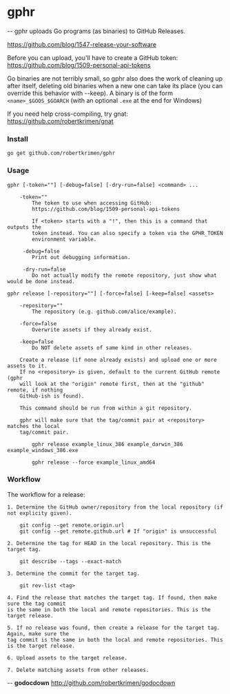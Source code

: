 # gphr
--
gphr uploads Go programs (as binaries) to GitHub Releases.

https://github.com/blog/1547-release-your-software

Before you can upload, you'll have to create a GitHub token:
https://github.com/blog/1509-personal-api-tokens

Go binaries are not terribly small, so gphr also does the work of cleaning up
after itself, deleting old binaries when a new one can take its place (you can
override this behavior with --keep). A binary is of the form
`<name>_$GOOS_$GOARCH` (with an optional `.exe` at the end for Windows)

If you need help cross-compiling, try gnat: https://github.com/robertkrimen/gnat

### Install

    go get github.com/robertkrimen/gphr

### Usage

    gphr [-token=""] [-debug=false] [-dry-run=false] <command> ...

        -token=""
            The token to use when accessing GitHub:
            https://github.com/blog/1509-personal-api-tokens

            If <token> starts with a "!", then this is a command that outputs the
            token instead. You can also specify a token via the GPHR_TOKEN
            environment variable.

         -debug=false
            Print out debugging information.

         -dry-run=false
            Do not actually modify the remote repository, just show what would be done instead.

    gphr release [-repository=""] [-force=false] [-keep=false] <assets>

        -repository=""
            The repository (e.g. github.com/alice/example).

        -force=false
            Overwrite assets if they already exist.

        -keep=false
            Do NOT delete assets of same kind in other releases.

        Create a release (if none already exists) and upload one or more assets to it.
        If no <repository> is given, default to the current GitHub remote (gphr
        will look at the "origin" remote first, then at the "github" remote, if nothing
        GitHub-ish is found).

        This command should be run from within a git repository.

        gphr will make sure that the tag/commit pair at <repository> matches the local
        tag/commit pair.

            gphr release example_linux_386 example_darwin_386 example_windows_386.exe

            gphr release --force example_linux_amd64


### Workflow

The workflow for a release:

    1. Determine the GitHub owner/repository from the local repository (if not explicity given).

        git config --get remote.origin.url
        git config --get remote.github.url # If "origin" is unsuccessful

    2. Determine the tag for HEAD in the local repository. This is the target tag.

        git describe --tags --exact-match

    3. Determine the commit for the target tag.

        git rev-list <tag>

    4. Find the release that matches the target tag. If found, then make sure the tag commit
    is the same in both the local and remote repositories. This is the target release.

    5. If no release was found, then create a release for the target tag. Again, make sure the
    tag commit is the same in both the local and remote repositories. This is the target release.

    6. Upload assets to the target release.

    7. Delete matching assets from other releases.

--
**godocdown** http://github.com/robertkrimen/godocdown
